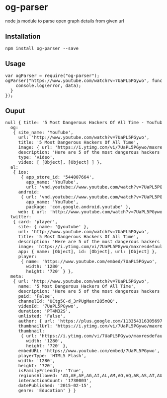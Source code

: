 # og-parser
node js module to parse open graph details from given url

## Installation

<pre>npm install og-parser --save</pre>

## Usage
<pre>
var ogParser = require("og-parser");
ogParser("https://www.youtube.com/watch?v=7UaPL5PGywo", function(error, data) {
    console.log(error, data);
  }
});
</pre>

## Ouput
<pre>
null { title: '5 Most Dangerous Hackers Of All Time - YouTube',
  og: 
   { site_name: 'YouTube',
     url: 'http://www.youtube.com/watch?v=7UaPL5PGywo',
     title: '5 Most Dangerous Hackers Of All Time',
     image: { url: 'https://i.ytimg.com/vi/7UaPL5PGywo/maxresdefault.jpg' },
     description: 'Here are 5 of the most dangerous hackers to ever walk the streets of the Internet. Visit our site: http://TopTrending.com Like us on Facebook: https://www.fa...',
     type: 'video',
     video: [ [Object], [Object] ] },
  al: 
   { ios: 
      { app_store_id: '544007664',
        app_name: 'YouTube',
        url: 'vnd.youtube://www.youtube.com/watch?v=7UaPL5PGywo&feature=applinks' },
     android: 
      { url: 'vnd.youtube://www.youtube.com/watch?v=7UaPL5PGywo&feature=applinks',
        app_name: 'YouTube',
        package: 'com.google.android.youtube' },
     web: { url: 'http://www.youtube.com/watch?v=7UaPL5PGywo&feature=applinks' } },
  twitter: 
   { card: 'player',
     site: { name: '@youtube' },
     url: 'http://www.youtube.com/watch?v=7UaPL5PGywo',
     title: '5 Most Dangerous Hackers Of All Time',
     description: 'Here are 5 of the most dangerous hackers to ever walk the streets of the Internet. Visit our site: http://TopTrending.com Like us on Facebook: https://www.fa...',
     image: 'https://i.ytimg.com/vi/7UaPL5PGywo/maxresdefault.jpg',
     app: { name: [Object], id: [Object], url: [Object] },
     player: 
      { name: 'https://www.youtube.com/embed/7UaPL5PGywo',
        width: '1280',
        height: '720' } },
  meta: 
   { url: 'http://www.youtube.com/watch?v=7UaPL5PGywo',
     name: '5 Most Dangerous Hackers Of All Time',
     description: 'Here are 5 of the most dangerous hackers to ever walk the streets of the Internet. Visit our site: http://TopTrending.com Like us on Facebook: https://www.fa...',
     paid: 'False',
     channelId: 'UCtg5C-d_3rPUgMaxr285mQQ',
     videoId: '7UaPL5PGywo',
     duration: 'PT4M32S',
     unlisted: 'False',
     author: { url: 'https://plus.google.com/113354316305697462391' },
     thumbnailUrl: 'https://i.ytimg.com/vi/7UaPL5PGywo/maxresdefault.jpg',
     thumbnail: 
      { url: 'https://i.ytimg.com/vi/7UaPL5PGywo/maxresdefault.jpg',
        width: '1280',
        height: '720' },
     embedURL: 'https://www.youtube.com/embed/7UaPL5PGywo',
     playerType: 'HTML5 Flash',
     width: '1280',
     height: '720',
     isFamilyFriendly: 'True',
     regionsAllowed: 'AD,AE,AF,AG,AI,AL,AM,AO,AQ,AR,AS,AT,AU,AW,AX,AZ,BA,BB,BD,BE,BF,BG,BH,BI,BJ,BL,BM,BN,BO,BQ,BR,BS,BT,BV,BW,BY,BZ,CA,CC,CD,CF,CG,CH,CI,CK,CL,CM,CN,CO,CR,CU,CV,CW,CX,CY,CZ,DE,DJ,DK,DM,DO,DZ,EC,EE,EG,EH,ER,ES,ET,FI,FJ,FK,FM,FO,FR,GA,GB,GD,GE,GF,GG,GH,GI,GL,GM,GN,GP,GQ,GR,GS,GT,GU,GW,GY,HK,HM,HN,HR,HT,HU,ID,IE,IL,IM,IN,IO,IQ,IR,IS,IT,JE,JM,JO,JP,KE,KG,KH,KI,KM,KN,KP,KR,KW,KY,KZ,LA,LB,LC,LI,LK,LR,LS,LT,LU,LV,LY,MA,MC,MD,ME,MF,MG,MH,MK,ML,MM,MN,MO,MP,MQ,MR,MS,MT,MU,MV,MW,MX,MY,MZ,NA,NC,NE,NF,NG,NI,NL,NO,NP,NR,NU,NZ,OM,PA,PE,PF,PG,PH,PK,PL,PM,PN,PR,PS,PT,PW,PY,QA,RE,RO,RS,RU,RW,SA,SB,SC,SD,SE,SG,SH,SI,SJ,SK,SL,SM,SN,SO,SR,SS,ST,SV,SX,SY,SZ,TC,TD,TF,TG,TH,TJ,TK,TL,TM,TN,TO,TR,TT,TV,TW,TZ,UA,UG,UM,US,UY,UZ,VA,VC,VE,VG,VI,VN,VU,WF,WS,YE,YT,ZA,ZM,ZW',
     interactionCount: '1730003',
     datePublished: '2015-02-15',
     genre: 'Education' } }
</pre>
